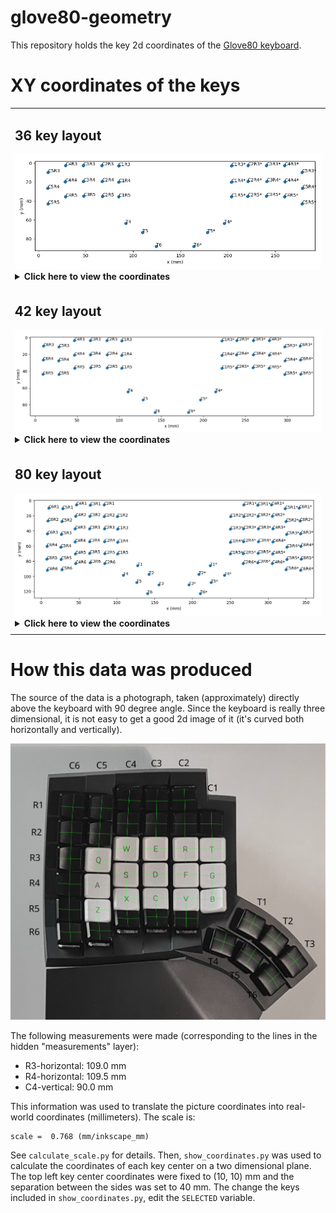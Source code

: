 # glove80-geometry

This repository holds the key 2d coordinates of the [Glove80 keyboard](https://www.moergo.com/).

# XY coordinates of the keys

<table>
<tr>
<td>
<h2> 36 key layout</h2>
<img src="img/36keys.png"/>

<details>
<summary>
    <b>Click here to view the coordinates</b>
</summary>

<pre><code>
{'C1R3': (84.512044288, 3.0541335040000064),
 'C1R3*': (203.934441728, 3.0541335040000064),
 'C1R4': (84.558070528, 20.12562150400001),
 'C1R4*': (203.888415488, 20.12562150400001),
 'C1R5': (84.594650368, 35.702834944),
 'C1R5*': (203.851835648, 35.702834944),
 'C2R3': (66.996153088, 2.7075397120000133),
 'C2R3*': (221.450332928, 2.7075397120000133),
 'C2R4': (67.268462848, 19.610846464000005),
 'C2R4*': (221.17802316799998, 19.610846464000005),
 'C2R5': (67.413637888, 35.32335846400002),
 'C2R5*': (221.032848128, 35.32335846400002),
 'C3R3': (47.47361612799999, 2.5458795520000166),
 'C3R3*': (240.972869888, 2.5458795520000166),
 'C3R4': (47.33003084799999, 19.439605504000014),
 'C3R4*': (241.11645516800002, 19.439605504000014),
 'C3R5': (47.684347648, 35.017894143999996),
 'C3R5*': (240.762138368, 35.017894143999996),
 'C4R3': (28.406751999999997, 2.6239498240000074),
 'C4R3*': (260.039734016, 2.6239498240000074),
 'C4R4': (28.26335488000001, 19.81383654400001),
 'C4R4*': (260.183131136, 19.81383654400001),
 'C4R5': (28.545021183999992, 35.547376384),
 'C4R5*': (259.901464832, 35.547376384),
 'C5R3': (10.0, 10.0),
 'C5R3*': (278.446486016, 10.0),
 'C5R4': (9.568298751999997, 26.70873318400001),
 'C5R4*': (278.87818726399996, 26.70873318400001),
 'C5R5': (9.873859071999995, 42.90782694400002),
 'C5R5*': (278.57262694400004, 42.90782694400002),
 'T4': (92.262492928, 63.632038144000006),
 'T4*': (196.183993088, 63.632038144000006),
 'T5': (109.983017728, 73.24805862400001),
 'T5*': (178.463468288, 73.24805862400001),
 'T6': (124.223243008, 88.022435584),
 'T6*': (164.223243008, 88.022435584)}
</code></pre>
</details>
</td>
</tr>
<tr>
<td>
<h2>42 key layout</h2>
<img src="img/42keys.png"/>
<details>
<summary>
    <b>Click here to view the coordinates</b>
</summary>

<pre><code>
{'C1R3': (102.75593497599999, 3.8827601920000063),
 'C1R3*': (222.178332416, 3.8827601920000063),
 'C1R4': (102.801961216, 20.95424819200001),
 'C1R4*': (222.132306176, 20.95424819200001),
 'C1R5': (102.838541056, 36.531461632),
 'C1R5*': (222.09572633599998, 36.531461632),
 'C2R3': (85.240043776, 3.5361664000000133),
 'C2R3*': (239.694223616, 3.5361664000000133),
 'C2R4': (85.512353536, 20.439473152000005),
 'C2R4*': (239.42191385599997, 20.439473152000005),
 'C2R5': (85.657528576, 36.15198515200002),
 'C2R5*': (239.27673881599998, 36.15198515200002),
 'C3R3': (65.717506816, 3.3745062400000165),
 'C3R3*': (259.21676057599996, 3.3745062400000165),
 'C3R4': (65.573921536, 20.268232192000013),
 'C3R4*': (259.360345856, 20.268232192000013),
 'C3R5': (65.92823833599999, 35.846520831999996),
 'C3R5*': (259.006029056, 35.846520831999996),
 'C4R3': (46.650642688, 3.4525765120000074),
 'C4R3*': (278.283624704, 3.4525765120000074),
 'C4R4': (46.50724556800001, 20.64246323200001),
 'C4R4*': (278.427021824, 20.64246323200001),
 'C4R5': (46.78891187199999, 36.376003072),
 'C4R5*': (278.14535551999995, 36.376003072),
 'C5R3': (28.243890688, 10.828626688),
 'C5R3*': (296.69037670399996, 10.828626688),
 'C5R4': (27.812189439999997, 27.53735987200001),
 'C5R4*': (297.122077952, 27.53735987200001),
 'C5R5': (28.117749759999995, 43.73645363200002),
 'C5R5*': (296.816517632, 43.73645363200002),
 'C6R3': (10.0, 10.0),
 'C6R3*': (314.934267392, 10.0),
 'C6R4': (9.44171008, 26.562545152000013),
 'C6R4*': (315.492557312, 26.562545152000013),
 'C6R5': (9.294281727999994, 43.43128883200001),
 'C6R5*': (315.639985664, 43.43128883200001),
 'T4': (110.506383616, 64.460664832),
 'T4*': (214.427883776, 64.460664832),
 'T5': (128.226908416, 74.07668531200001),
 'T5*': (196.707358976, 74.07668531200001),
 'T6': (142.467133696, 88.851062272),
 'T6*': (182.467133696, 88.851062272)}
</code></pre>
</details>
</td>
</tr>
<tr>
<td>
<h2> 80 key layout</h2>
<img src="img/80keys.png"/>
<details>
<summary>
    <b>Click here to view the coordinates</b>
</summary>

<pre><code>
{'C1R2': (100.69926630399999, 21.032394496000002),
 'C1R2*': (250.250979584, 21.032394496000002),
 'C1R3': (101.042923264, 37.738322944),
 'C1R3*': (249.907322624, 37.738322944),
 'C1R4': (101.088949504, 54.809810944),
 'C1R4*': (249.86129638399998, 54.809810944),
 'C1R5': (101.125529344, 70.387024384),
 'C1R5*': (249.82471654399998, 70.387024384),
 'C2R1': (83.11106790400001, 5.552362239999994),
 'C2R1*': (267.839177984, 5.552362239999994),
 'C2R2': (83.39285478400001, 21.001029375999998),
 'C2R2*': (267.557391104, 21.001029375999998),
 'C2R3': (83.527032064, 37.391729152),
 'C2R3*': (267.42321382399996, 37.391729152),
 'C2R4': (83.79934182400001, 54.295035903999995),
 'C2R4*': (267.150904064, 54.295035903999995),
 'C2R5': (83.94451686400001, 70.007547904),
 'C2R5*': (267.00572902399995, 70.007547904),
 'C2R6': (84.036707584, 82.902813184),
 'C2R6*': (266.913538304, 82.902813184),
 'C3R1': (64.873195264, 6.091243263999992),
 'C3R1*': (286.077050624, 6.091243263999992),
 'C3R2': (64.517434624, 20.826080511999997),
 'C3R2*': (286.43281126399995, 20.826080511999997),
 'C3R3': (64.004495104, 37.23006899200001),
 'C3R3*': (286.945750784, 37.23006899200001),
 'C3R4': (63.860909824, 54.123794944000004),
 'C3R4*': (287.089336064, 54.123794944000004),
 'C3R5': (64.215226624, 69.70208358399998),
 'C3R5*': (286.735019264, 69.70208358399998),
 'C3R6': (64.764569344, 82.05924198400001),
 'C3R6*': (286.185676544, 82.05924198400001),
 'C4R1': (46.58329062400001, 5.616441087999995),
 'C4R1*': (304.36695526399996, 5.616441087999995),
 'C4R2': (45.666085888000005, 20.861559040000003),
 'C4R2*': (305.28416, 20.861559040000003),
 'C4R3': (44.937630976, 37.308139264),
 'C4R3*': (306.012614912, 37.308139264),
 'C4R4': (44.79423385600001, 54.498025984),
 'C4R4*': (306.156012032, 54.498025984),
 'C4R5': (45.075900159999996, 70.231565824),
 'C4R5*': (305.874345728, 70.231565824),
 'C4R6': (45.645273088, 83.10246246400001),
 'C4R6*': (305.3049728, 83.10246246400001),
 'C5R1': (28.489714432000007, 10.638006783999991),
 'C5R1*': (322.46053145599996, 10.638006783999991),
 'C5R2': (27.30167910400001, 27.512465151999997),
 'C5R2*': (323.64856678399997, 27.512465151999997),
 'C5R3': (26.530878976000004, 44.68418943999999),
 'C5R3*': (324.419366912, 44.68418943999999),
 'C5R4': (26.099177728, 61.392922624),
 'C5R4*': (324.85106815999995, 61.392922624),
 'C5R5': (26.404738048, 77.592016384),
 'C5R5*': (324.54550783999997, 77.592016384),
 'C5R6': (27.329669632000005, 91.217910784),
 'C5R6*': (323.620576256, 91.217910784),
 'C6R1': (10.0, 10.0),
 'C6R1*': (340.950245888, 10.0),
 'C6R2': (8.992245760000003, 26.728445439999994),
 'C6R2*': (341.958000128, 26.728445439999994),
 'C6R3': (8.286988288000003, 43.85556275199999),
 'C6R3*': (342.66325759999995, 43.85556275199999),
 'C6R4': (7.728698368000003, 60.418107904),
 'C6R4*': (343.22154752, 60.418107904),
 'C6R5': (7.581270015999998, 77.286851584),
 'C6R5*': (343.36897587199996, 77.286851584),
 'C6R6': (8.102605312000001, 92.05320294399999),
 'C6R6*': (342.847640576, 92.05320294399999),
 'T1': (127.491460864, 85.86622566400001),
 'T1*': (223.45878502399998, 85.86622566400001),
 'T2': (142.420973824, 97.234507264),
 'T2*': (208.529272064, 97.234507264),
 'T3': (155.475122944, 111.06636390399999),
 'T3*': (195.475122944, 111.06636390399999),
 'T4': (108.793371904, 98.31622758399999),
 'T4*': (242.156873984, 98.31622758399999),
 'T5': (126.51389670399999, 107.93224806399999),
 'T5*': (224.436349184, 107.93224806399999),
 'T6': (140.754121984, 122.70662502399998),
 'T6*': (210.196123904, 122.70662502399998)}
</code></pre>
</details>
</td>
</tr>
<tr>
<td>
</table>

# How this data was produced

The source of the data is a photograph, taken (approximately) directly above the keyboard with 90 degree angle. Since the keyboard is really three dimensional, it is not easy to get a good 2d image of it (it's curved both horizontally and vertically).

![glove80 just coordinates](key-positions.svg)

The following measurements were made (corresponding to the lines in the hidden "measurements" layer):
- R3-horizontal: 109.0 mm
- R4-horizontal: 109.5 mm
- C4-vertical: 90.0 mm

This information was used to translate the picture coordinates into real-world coordinates (millimeters). The scale is:

```
scale =  0.768 (mm/inkscape_mm)
```

See `calculate_scale.py` for details. Then, `show_coordinates.py` was used to calculate the coordinates of each key center on a two dimensional plane. The top left key center coordinates were fixed to (10, 10) mm and the separation between the sides was set to 40 mm. The change the keys included in `show_coordinates.py`, edit the `SELECTED` variable.